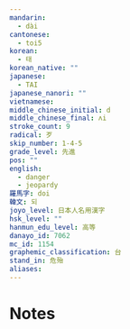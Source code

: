 ```yaml
---
mandarin:
  - dài
cantonese:
  - toi5
korean:
  - 태
korean_native: ""
japanese:
  - TAI
japanese_nanori: ""
vietnamese:
middle_chinese_initial: d
middle_chinese_final: ʌi
stroke_count: 9
radical: 歹
skip_number: 1-4-5
grade_level: 先進
pos: ""
english:
  - danger
  - jeopardy
羅馬字: doi
韓文: 되
joyo_level: 日本人名用漢字
hsk_level: ""
hanmun_edu_level: 高等
danayo_id: 7062
mc_id: 1154
graphemic_classification: 台
stand_in: 危殆
aliases:
---
```


# Notes
